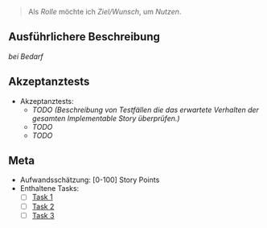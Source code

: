 > Als *Rolle* möchte ich *Ziel/Wunsch*, um *Nutzen*.

## Ausführlichere Beschreibung

*bei Bedarf*

## Akzeptanztests

- Akzeptanztests: 
    - *TODO (Beschreibung von Testfällen die das erwartete Verhalten der gesamten Implementable Story überprüfen.)*
    - *TODO*
    - *TODO*

## Meta
- Aufwandsschätzung: [0-100] Story Points
- Enthaltene Tasks: 
    - [ ] [Task 1](#)
    - [ ] [Task 2](#)
    - [ ] [Task 3](#)